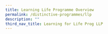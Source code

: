 ```yaml
---
title: Learning Life Programme Overview
permalink: /distinctive-programmes/llp
description: ""
third_nav_title: Learning for Life Prog LLP
---
```

